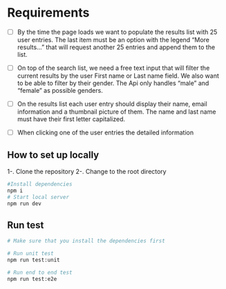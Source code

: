 # Requirements

- [ ] By the time the page loads we want to populate the results list
      with 25 user entries. The last item must be an option with the
      legend “More results...” that will request another 25 entries and
      append them to the list.

- [ ] On top of the search list, we need a free text input that will filter
      the current results by the user First name or Last name field. We
      also want to be able to filter by their gender. The Api only handles
      “male” and “female” as possible genders.

- [ ] On the results list each user entry should display their name,
      email information and a thumbnail picture of them. The name and
      last name must have their first letter capitalized.

- [ ] When clicking one of the user entries the detailed information

## How to set up locally

1-. Clone the repository
2-. Change to the root directory

```sh
#Install dependencies
npm i
# Start local server
npm run dev
```

## Run test

```sh
# Make sure that you install the dependencies first

# Run unit test
npm run test:unit

# Run end to end test
npm run test:e2e

```
